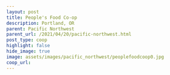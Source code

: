 ```yaml
---
layout: post
title: People's Food Co-op
description: Portland, OR
parent: Pacific Northwest
parent_url: /2021/04/20/pacific-northwest.html
post_type: coop
highlight: false
hide_image: true
image: assets/images/pacific_northwest/peoplefoodcoop0.jpg
coop_url:
---
```

